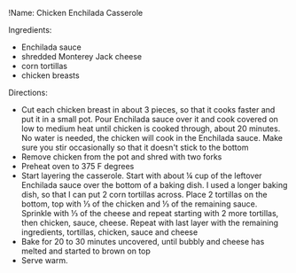 !Name: Chicken Enchilada Casserole

Ingredients:
- Enchilada sauce
- shredded Monterey Jack cheese
- corn tortillas
- chicken breasts

Directions:
- Cut each chicken breast in about 3 pieces, so that it cooks faster and put it in a small pot. Pour Enchilada sauce over it and cook covered on low to medium heat until chicken is cooked through, about 20 minutes. No water is needed, the chicken will cook in the Enchilada sauce. Make sure you stir occasionally so that it doesn't stick to the bottom
- Remove chicken from the pot and shred with two forks
- Preheat oven to 375 F degrees
- Start layering the casserole. Start with about ¼ cup of the leftover Enchilada sauce over the bottom of a baking dish. I used a longer baking dish, so that I can put 2 corn tortillas across. Place 2 tortillas on the bottom, top with ⅓ of the chicken and ⅓ of the remaining sauce. Sprinkle with ⅓ of the cheese and repeat starting with 2 more tortillas, then chicken, sauce, cheese. Repeat with last layer with the remaining ingredients, tortillas, chicken, sauce and cheese
- Bake for 20 to 30 minutes uncovered, until bubbly and cheese has melted and started to brown on top
- Serve warm.
